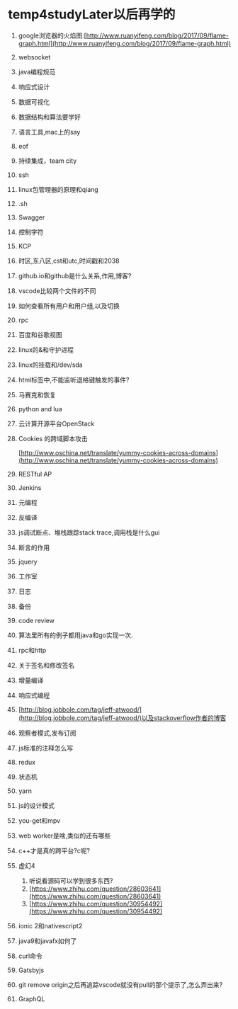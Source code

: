 # temp4studyLater以后再学的
1. google浏览器的火焰图:[http://www.ruanyifeng.com/blog/2017/09/flame-graph.html](http://www.ruanyifeng.com/blog/2017/09/flame-graph.html)
2. websocket
3. java编程规范
4. 响应式设计
5. 数据可视化
6. 数据结构和算法要学好
7. 语言工具,mac上的say
9. eof
10. 持续集成，team city
11. ssh
12. linux包管理器的原理和qiang
13. .sh
15. Swagger
16. 控制字符
17. KCP
18. 时区,东八区,cst和utc,时间戳和2038
19. github.io和github是什么关系,作用,博客?
20. vscode比较两个文件的不同
21. 如何查看所有用户和用户组,以及切换
22. rpc
23. 百度和谷歌视图
24. linux的&和守护进程
25. linux的挂载和/dev/sda
26. html标签中,不能监听退格键触发的事件?
27. 马赛克和恢复
28. python and lua
29. 云计算开源平台OpenStack
30. Cookies 的跨域脚本攻击

    [http://www.oschina.net/translate/yummy-cookies-across-domains](http://www.oschina.net/translate/yummy-cookies-across-domains)

31. RESTful AP
32. Jenkins
33. 元编程
34. 反编译
35. js调试断点、堆栈跟踪stack trace,调用栈是什么gui
36. 断言的作用
37. jquery
38. 工作室
39. 日志
40. 备份
41. code review
42. 算法里所有的例子都用java和go实现一次.
43. rpc和http
44. 关于签名和修改签名
45. 增量编译
46. 响应式编程
47. [http://blog.jobbole.com/tag/jeff-atwood/](http://blog.jobbole.com/tag/jeff-atwood/)以及stackoverflow作者的博客
48. 观察者模式,发布订阅
49. js标准的注释怎么写
50. redux
51. 状态机
52. yarn
53. js的设计模式
54. you-get和mpv
55. web worker是啥,类似的还有哪些
56. c++才是真的跨平台?c呢?
57. 虚幻4
    1. 听说看源码可以学到很多东西?
    2. [https://www.zhihu.com/question/28603641](https://www.zhihu.com/question/28603641)
    3. [https://www.zhihu.com/question/30954492](https://www.zhihu.com/question/30954492)
58. ionic 2和nativescript2
59. java9和javafx如何了
60. curl命令
61. Gatsbyjs
62. git remove origin之后再追踪vscode就没有pull的那个提示了,怎么弄出来?
63. GraphQL